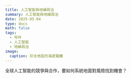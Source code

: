 ```yaml
---
title: 人工智能與地緣政治
summary: 人工智能與地緣政治
date: 2025-05-04
type: docs
math: false
tags:
  - 写作
  - 人工智能
  - 地緣政治
image:
  caption: 印太地區的海底電纜
---
```


全球人工智能的競爭與合作，要如何系統地面對風險找到機會？


<!--more-->
